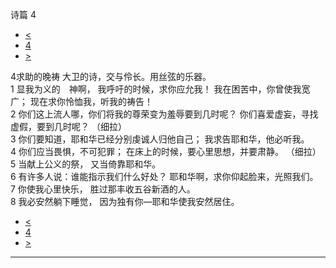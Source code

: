 ﻿





 诗篇 4




* [<](bible/PSA003.md)
* [4](bible/PSA.md)
* [>](bible/PSA005.md)



 
4求助的晚祷 大卫的诗，交与伶长。用丝弦的乐器。  
1 显我为义的　神啊， 我呼吁的时候，求你应允我！ 我在困苦中，你曾使我宽广； 现在求你怜恤我，听我的祷告！     
2 你们这上流人哪，你们将我的尊荣变为羞辱要到几时呢？ 你们喜爱虚妄，寻找虚假，要到几时呢？ （细拉）   
3 你们要知道，耶和华已经分别虔诚人归他自己； 我求告耶和华，他必听我。     
4 你们应当畏惧，不可犯罪； 在床上的时候，要心里思想，并要肃静。 （细拉）   
5 当献上公义的祭， 又当倚靠耶和华。  
6 有许多人说：谁能指示我们什么好处？ 耶和华啊，求你仰起脸来，光照我们。  
7 你使我心里快乐， 胜过那丰收五谷新酒的人。     
8 我必安然躺下睡觉， 因为独有你—耶和华使我安然居住。 
* [<](bible/PSA003.md)
* [4](bible/PSA.md)
* [>](bible/PSA005.md)





---









